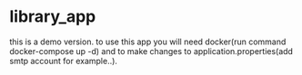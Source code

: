 # library_app
this is a demo version.
to use this app you will need docker(run command docker-compose up -d) 
and to make changes to application.properties(add smtp account for example..).


